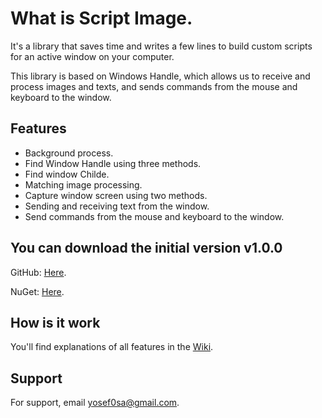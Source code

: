 # What is Script Image.

It's a library that saves time and writes a few lines to build custom scripts for an active window on your computer.

This library is based on Windows Handle, which allows us to receive and process images and texts, and sends commands from the mouse and keyboard to the window.
## Features

- Background process.
- Find Window Handle using three methods.
- Find window Childe. 
- Matching image processing.
- Capture window screen using two methods.
- Sending and receiving text from the window.
- Send commands from the mouse and keyboard to the window.



## You can download the initial version v1.0.0

GitHub: [Here](https://github.com/yousef0sa/Script_Image/releases).

NuGet: [Here](https://www.nuget.org/packages/Script.Image). 



## How is it work 

You'll find explanations of all features in the [Wiki](https://github.com/yousef0sa/Script_Image/wiki).
## Support

For support, email yosef0sa@gmail.com.
